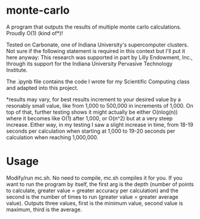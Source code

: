 # monte-carlo
A program that outputs the results of multiple monte carlo calculations. Proudly O(1) (kind of*)!

Tested on Carbonate, one of Indiana University's supercomputer clusters. Not sure if the following statement is required in this context but I'll put it here anyway:
This research was supported in part by Lilly Endowment, Inc., through its support for the Indiana University Pervasive Technology Institute.

The .ipynb file contains the code I wrote for my Scientific Computing class and adapted into this project.

*results may vary, for best results increment to your desired value by a resonably small value, like from 1,000 to 500,000 in increments of 1,000. On top of that, further testing shows it might actually be either O(nlog(n)) where it becomes like O(1) after 1,000, or O(n^2) but at a very steep increase. Either way, in my testing I saw a slight increase in time, from 18-19 seconds per calculation when starting at 1,000 to 19-20 seconds per calculation when reaching 1,000,000.


# Usage
Modify/run mc.sh. No need to compile, mc.sh compiles it for you.
If you want to run the program by itself, the first arg is the depth (number of points to calculate, greater value = greater accuracy per calculation) and the second is the number of times to run (greater value = greater average value). Outputs three values, first is the minimum value, second value is maximum, third is the average.
